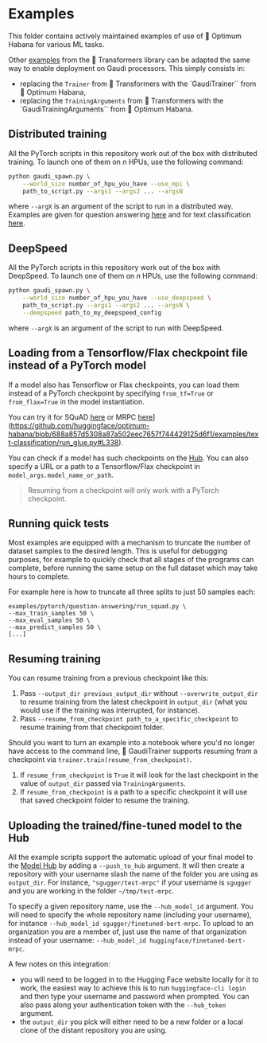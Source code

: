 <!---
Copyright 2022 The HuggingFace Team. All rights reserved.
Licensed under the Apache License, Version 2.0 (the "License");
you may not use this file except in compliance with the License.
You may obtain a copy of the License at

    http://www.apache.org/licenses/LICENSE-2.0

Unless required by applicable law or agreed to in writing, software
distributed under the License is distributed on an "AS IS" BASIS,
WITHOUT WARRANTIES OR CONDITIONS OF ANY KIND, either express or implied.
See the License for the specific language governing permissions and
limitations under the License.
-->

# Examples

This folder contains actively maintained examples of use of 🤗 Optimum Habana for various ML tasks.

Other [examples](https://github.com/huggingface/transformers/tree/main/examples/pytorch) from the 🤗 Transformers library can be adapted the same way to enable deployment on Gaudi processors. This simply consists in:
- replacing the `Trainer` from 🤗 Transformers with the `GaudiTrainer`` from 🤗 Optimum Habana,
- replacing the `TrainingArguments` from 🤗 Transformers with the `GaudiTrainingArguments`` from 🤗 Optimum Habana.


## Distributed training

All the PyTorch scripts in this repository work out of the box with distributed training. To launch one of them on _n_ HPUs,
use the following command:

```bash
python gaudi_spawn.py \
    --world_size number_of_hpu_you_have --use_mpi \
    path_to_script.py --args1 --args2 ... --argsN
```
where `--argX` is an argument of the script to run in a distributed way.
Examples are given for question answering [here](https://github.com/huggingface/optimum-habana/blob/main/examples/question-answering/README.md#multi-card-training) and for text classification [here](https://github.com/huggingface/optimum-habana/tree/main/examples/text-classification#multi-card-training).


## DeepSpeed

All the PyTorch scripts in this repository work out of the box with DeepSpeed. To launch one of them on _n_ HPUs, use the following command:

```bash
python gaudi_spawn.py \
    --world_size number_of_hpu_you_have --use_deepspeed \
    path_to_script.py --args1 --args2 ... --argsN \
    --deepspeed path_to_my_deepspeed_config
```
where `--argX` is an argument of the script to run with DeepSpeed.


## Loading from a Tensorflow/Flax checkpoint file instead of a PyTorch model

If a model also has Tensorflow or Flax checkpoints, you can load them instead of a PyTorch checkpoint by specifying `from_tf=True` or `from_flax=True` in the model instantiation.

You can try it for SQuAD [here](https://github.com/huggingface/optimum-habana/blob/688a857d5308a87a502eec7657f744429125d6f1/examples/question-answering/run_qa.py#L310) or MRPC [here](https://github.com/huggingface/optimum-habana/blob/688a857d5308a87a502eec7657f744429125d6f1/examples/text-classification/run_glue.py#L338)](https://github.com/huggingface/optimum-habana/blob/688a857d5308a87a502eec7657f744429125d6f1/examples/text-classification/run_glue.py#L338).

You can check if a model has such checkpoints on the [Hub](https://huggingface.co/models). You can also specify a URL or a path to a Tensorflow/Flax checkpoint in `model_args.model_name_or_path`.

> Resuming from a checkpoint will only work with a PyTorch checkpoint.


## Running quick tests

Most examples are equipped with a mechanism to truncate the number of dataset samples to the desired length. This is useful for debugging purposes, for example to quickly check that all stages of the programs can complete, before running the same setup on the full dataset which may take hours to complete.

For example here is how to truncate all three splits to just 50 samples each:
```
examples/pytorch/question-answering/run_squad.py \
--max_train_samples 50 \
--max_eval_samples 50 \
--max_predict_samples 50 \
[...]
```


## Resuming training

You can resume training from a previous checkpoint like this:

1. Pass `--output_dir previous_output_dir` without `--overwrite_output_dir` to resume training from the latest checkpoint in `output_dir` (what you would use if the training was interrupted, for instance).
2. Pass `--resume_from_checkpoint path_to_a_specific_checkpoint` to resume training from that checkpoint folder.

Should you want to turn an example into a notebook where you'd no longer have access to the command
line, 🤗 GaudiTrainer supports resuming from a checkpoint via `trainer.train(resume_from_checkpoint)`.

1. If `resume_from_checkpoint` is `True` it will look for the last checkpoint in the value of `output_dir` passed via `TrainingArguments`.
2. If `resume_from_checkpoint` is a path to a specific checkpoint it will use that saved checkpoint folder to resume the training.


## Uploading the trained/fine-tuned model to the Hub

All the example scripts support the automatic upload of your final model to the [Model Hub](https://huggingface.co/models) by adding a `--push_to_hub` argument. It will then create a repository with your username slash the name of the folder you are using as `output_dir`. For instance, `"sgugger/test-mrpc"` if your username is `sgugger` and you are working in the folder `~/tmp/test-mrpc`.

To specify a given repository name, use the `--hub_model_id` argument. You will need to specify the whole repository name (including your username), for instance `--hub_model_id sgugger/finetuned-bert-mrpc`. To upload to an organization you are a member of, just use the name of that organization instead of your username: `--hub_model_id huggingface/finetuned-bert-mrpc`.

A few notes on this integration:

- you will need to be logged in to the Hugging Face website locally for it to work, the easiest way to achieve this is to run `huggingface-cli login` and then type your username and password when prompted. You can also pass along your authentication token with the `--hub_token` argument.
- the `output_dir` you pick will either need to be a new folder or a local clone of the distant repository you are using.
